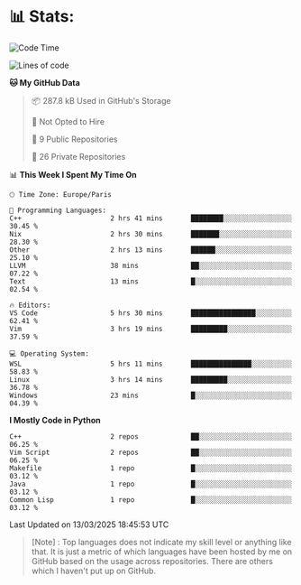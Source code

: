 

<h1>📊 Stats:</h1>

<!--START_SECTION:waka-->
![Code Time](http://img.shields.io/badge/Code%20Time-815%20hrs%2058%20mins-blue)

![Lines of code](https://img.shields.io/badge/From%20Hello%20World%20I%27ve%20Written-6.5%20million%20lines%20of%20code-blue)

**🐱 My GitHub Data** 

> 📦 287.8 kB Used in GitHub's Storage 
 > 
> 🚫 Not Opted to Hire
 > 
> 📜 9 Public Repositories 
 > 
> 🔑 26 Private Repositories 
 > 
📊 **This Week I Spent My Time On** 

```text
🕑︎ Time Zone: Europe/Paris

💬 Programming Languages: 
C++                      2 hrs 41 mins       ████████░░░░░░░░░░░░░░░░░   30.45 % 
Nix                      2 hrs 30 mins       ███████░░░░░░░░░░░░░░░░░░   28.30 % 
Other                    2 hrs 13 mins       ██████░░░░░░░░░░░░░░░░░░░   25.10 % 
LLVM                     38 mins             ██░░░░░░░░░░░░░░░░░░░░░░░   07.22 % 
Text                     13 mins             █░░░░░░░░░░░░░░░░░░░░░░░░   02.54 % 

🔥 Editors: 
VS Code                  5 hrs 30 mins       ████████████████░░░░░░░░░   62.41 % 
Vim                      3 hrs 19 mins       █████████░░░░░░░░░░░░░░░░   37.59 % 

💻 Operating System: 
WSL                      5 hrs 11 mins       ███████████████░░░░░░░░░░   58.83 % 
Linux                    3 hrs 14 mins       █████████░░░░░░░░░░░░░░░░   36.78 % 
Windows                  23 mins             █░░░░░░░░░░░░░░░░░░░░░░░░   04.39 % 
```

**I Mostly Code in Python** 

```text
C++                      2 repos             ██░░░░░░░░░░░░░░░░░░░░░░░   06.25 % 
Vim Script               2 repos             ██░░░░░░░░░░░░░░░░░░░░░░░   06.25 % 
Makefile                 1 repo              █░░░░░░░░░░░░░░░░░░░░░░░░   03.12 % 
Java                     1 repo              █░░░░░░░░░░░░░░░░░░░░░░░░   03.12 % 
Common Lisp              1 repo              █░░░░░░░░░░░░░░░░░░░░░░░░   03.12 % 
```




 Last Updated on 13/03/2025 18:45:53 UTC
<!--END_SECTION:waka-->

 > [Note] : Top languages does not indicate my skill level or anything like that. It is just a metric of which languages have been hosted by me on GitHub based on the usage across repositories. There are others which I haven't put up on GitHub.</span>
